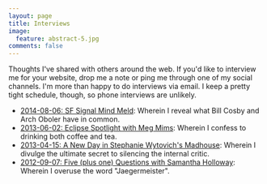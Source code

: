 ```yaml
---
layout: page
title: Interviews
image:
  feature: abstract-5.jpg
comments: false
---
```


Thoughts I've shared with others around the web. If you'd like to interview me for your website, drop me a note or ping me through one of my social channels. I'm more than happy to do interviews via email. I keep a pretty tight schedule, though, so phone interviews are unlikely.

* [2014-08-06: SF Signal Mind Meld](http://www.sfsignal.com/archives/2014/08/mind-meld-our-favorite-library-and-bookstore-memories/):  Wherein I reveal what Bill Cosby and Arch Oboler have in common.
* [2013-06-02: Eclipse Spotlight with Meg Mims](http://megmims.com/2013/06/12/eclipse-spotlight-dark-fantasy-author-david-day/): Wherein I confess to drinking both coffee and tea.
* [2013-04-15: A New Day in Stephanie Wytovich's Madhouse](http://joinmeinthemadhouse.blogspot.com/2013/04/its-new-day-in-madhouse.html): Wherein I divulge the ultimate secret to silencing the internal critic.
* [2012-09-07: Five (plus one) Questions with Samantha Holloway](http://www.samanthaholloway.com/2012/09/five-plus-one-questions-david-day.html): Wherein I overuse the word "Jaegermeister".

